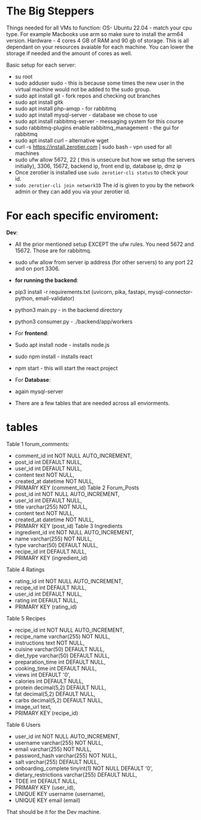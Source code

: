 # The Big Steppers









Things needed for all VMs to function:
OS- Ubuntu 22.04 - match your cpu type. For example Macbooks use arm so make sure to install the arm64 version.
Hardware - 4 cores 4 GB of RAM and 90 gb of storage. This is all dependant on your resources avaiable for each machine. You can lower the storage if needed and the amount of cores as well.

Basic setup for each server:
- su root
- sudo adduser <username> sudo - this is because some times the new user in the virtual machine would not be added to the sudo group.
- sudo apt install git - fork repos and checking out branches
- sudo apt install gitk
- sudo apt install php-amqp - for rabbitmq
- sudo apt install mysql-server - database we chose to use
- sudo apt install rabbitmq-server - messaging system for this course
- sudo rabbitmq-plugins enable rabbitmq_management - the gui for rabbitmq
- sudo apt install curl - alternative wget
- curl -s https://install.zerotier.com | sudo bash - vpn used for all machines
- sudo ufw allow 5672, 22 ( this is unsecure but how we setup the servers initially), 3306, 15672, backend ip, front end ip, database ip, dmz ip
- Once zerotier is installed use `sudo zerotier-cli status` to check your id.
- `sudo zerotier-cli join networkID` The id is given to you by the network admin or they can add you via your zerotier id.

# For each specific enviroment:
**Dev**:
- All the prior mentioned setup EXCEPT the ufw rules. You need 5672 and 15672. Those are for rabbitmq.
- sudo ufw allow from server ip address (for other servers) to any port 22 and on port 3306.
- **for running the backend**:
- pip3 install -r requirements.txt (uvicorn, pika, fastapi, mysql-connector-python, email-validator)
- python3 main.py - in the backend directory
- python3 consumer.py - ./backend/app/workers
- For **frontend**:
- Sudo apt install node - installs node.js
- sudo npm install - installs react
- npm start - this will start the react project

- For **Database**:
- again mysql-server
- There are a few tables that are needed across all enviorments.
# tables
Table 1 forum_comments:
- comment_id int NOT NULL AUTO_INCREMENT,
- post_id int DEFAULT NULL,
- user_id int DEFAULT NULL,
- content text NOT NULL,
- created_at datetime NOT NULL,
- PRIMARY KEY (comment_id)
Table 2 Forum_Posts
- post_id int NOT NULL AUTO_INCREMENT,
- user_id int DEFAULT NULL,
- title varchar(255) NOT NULL,
- content text NOT NULL,
- created_at datetime NOT NULL,
- PRIMARY KEY (post_id)
Table 3 Ingredients
- ingredient_id int NOT NULL AUTO_INCREMENT,
- name varchar(255) NOT NULL,
- type varchar(50) DEFAULT NULL,
- recipe_id int DEFAULT NULL,
- PRIMARY KEY (ingredient_id)

Table 4 Ratings
- rating_id int NOT NULL AUTO_INCREMENT,
- recipe_id int DEFAULT NULL,
- user_id int DEFAULT NULL,
- rating int DEFAULT NULL,
- PRIMARY KEY (rating_id)

Table 5 Recipes
- recipe_id int NOT NULL AUTO_INCREMENT,
- recipe_name varchar(255) NOT NULL,
- instructions text NOT NULL,
- cuisine varchar(50) DEFAULT NULL,
- diet_type varchar(50) DEFAULT NULL,
- preparation_time int DEFAULT NULL,
- cooking_time int DEFAULT NULL,
- views int DEFAULT '0',
- calories int DEFAULT NULL,
- protein decimal(5,2) DEFAULT NULL,
- fat decimal(5,2) DEFAULT NULL,
- carbs decimal(5,2) DEFAULT NULL,
- image_url text,
- PRIMARY KEY (recipe_id)

Table 6 Users
- user_id int NOT NULL AUTO_INCREMENT,
- username varchar(255) NOT NULL,
- email varchar(255) NOT NULL,
- password_hash varchar(255) NOT NULL,
- salt varchar(255) DEFAULT NULL,
- onboarding_complete tinyint(1) NOT NULL DEFAULT '0',
- dietary_restrictions varchar(255) DEFAULT NULL,
- TDEE int DEFAULT NULL,
- PRIMARY KEY (user_id),
- UNIQUE KEY username (username),
- UNIQUE KEY email (email)
    
That should be it for the Dev machine.












            

    
